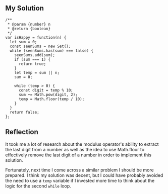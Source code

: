 ## My Solution

```
/**
 * @param {number} n
 * @return {boolean}
 */
var isHappy = function(n) {
  let sum = 0;
  const seenSums = new Set();
  while (seenSums.has(sum) === false) {
    seenSums.add(sum);
    if (sum === 1) {
      return true;
    }
    let temp = sum || n;
    sum = 0;

    while (temp > 0) {
      const digit = temp % 10;
      sum += Math.pow(digit, 2);
      temp = Math.floor(temp / 10);
    }
  }
  return false;
};
```

## Reflection

It took me a lot of research about the modulus operator's ability to extract the last digit from a number as well as the idea to use Math.floor to effectively remove the last digit of a number in order to implement this solution.

Fortunately, next time I come across a similar problem I should be more prepared. I think my solution was decent, but I could have probably avoided the need to use a `temp` variable if I invested more time to think about the logic for the second `while` loop.
